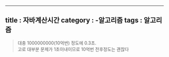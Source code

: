 
---
title : 자바계산시간
category :
-알고리즘
tags : 알고리즘
---
> 대충 1000000000(10억번) 정도에 0.3초.<br/>
고로 대부분 문제가 1초이내이므로 10억번 전후정도는 괜찮다
